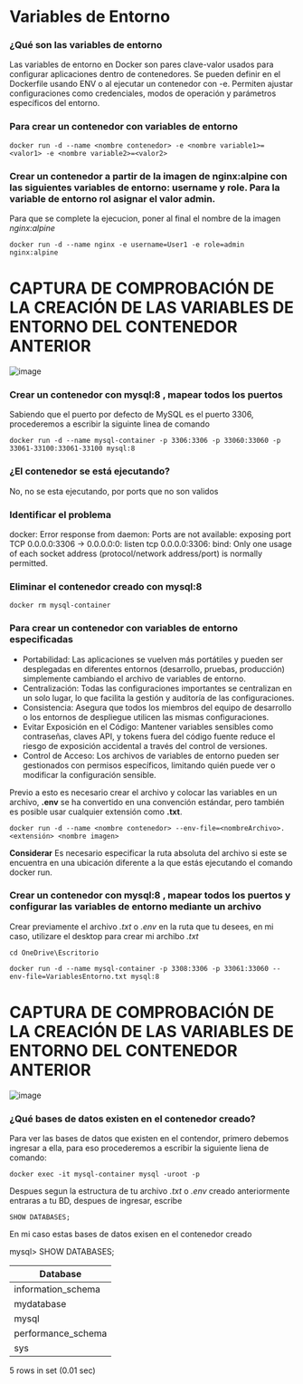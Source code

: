 # Variables de Entorno
### ¿Qué son las variables de entorno
Las variables de entorno en Docker son pares clave-valor usados para configurar aplicaciones dentro de contenedores. Se pueden definir en el Dockerfile usando ENV o al ejecutar un contenedor con -e. Permiten ajustar configuraciones como credenciales, modos de operación y parámetros específicos del entorno.

### Para crear un contenedor con variables de entorno

```
docker run -d --name <nombre contenedor> -e <nombre variable1>=<valor1> -e <nombre variable2>=<valor2>
```

### Crear un contenedor a partir de la imagen de nginx:alpine con las siguientes variables de entorno: username y role. Para la variable de entorno rol asignar el valor admin.

Para que se complete la ejecucion, poner al final el nombre de la imagen *nginx:alpine*

```
docker run -d --name nginx -e username=User1 -e role=admin nginx:alpine
```

# CAPTURA DE COMPROBACIÓN DE LA CREACIÓN DE LAS VARIABLES DE ENTORNO DEL CONTENEDOR ANTERIOR

![image](https://github.com/DonobanR/2024A-ISWD633-Practica2/assets/135273301/62552000-da8f-4d8f-b4b2-d16ea18ff60b)


### Crear un contenedor con mysql:8 , mapear todos los puertos

Sabiendo que el puerto por defecto de MySQL es el puerto 3306, procederemos a escribir la siguinte linea de comando

````
docker run -d --name mysql-container -p 3306:3306 -p 33060:33060 -p 33061-33100:33061-33100 mysql:8
````

### ¿El contenedor se está ejecutando?
No, no se esta ejecutando, por ports que no son validos

### Identificar el problema

docker: Error response from daemon: Ports are not available: exposing port TCP 0.0.0.0:3306 -> 0.0.0.0:0: listen tcp 0.0.0.0:3306: bind: Only one usage of each socket address (protocol/network address/port) is normally permitted.


### Eliminar el contenedor creado con mysql:8 

````
docker rm mysql-container
````


### Para crear un contenedor con variables de entorno especificadas
- Portabilidad: Las aplicaciones se vuelven más portátiles y pueden ser desplegadas en diferentes entornos (desarrollo, pruebas, producción) simplemente cambiando el archivo de variables de entorno.
- Centralización: Todas las configuraciones importantes se centralizan en un solo lugar, lo que facilita la gestión y auditoría de las configuraciones.
- Consistencia: Asegura que todos los miembros del equipo de desarrollo o los entornos de despliegue utilicen las mismas configuraciones.
- Evitar Exposición en el Código: Mantener variables sensibles como contraseñas, claves API, y tokens fuera del código fuente reduce el riesgo de exposición accidental a través del control de versiones.
- Control de Acceso: Los archivos de variables de entorno pueden ser gestionados con permisos específicos, limitando quién puede ver o modificar la configuración sensible.

Previo a esto es necesario crear el archivo y colocar las variables en un archivo, **.env** se ha convertido en una convención estándar, pero también es posible usar cualquier extensión como **.txt**.
```
docker run -d --name <nombre contenedor> --env-file=<nombreArchivo>.<extensión> <nombre imagen>
```
**Considerar**
Es necesario especificar la ruta absoluta del archivo si este se encuentra en una ubicación diferente a la que estás ejecutando el comando docker run.

### Crear un contenedor con mysql:8 , mapear todos los puertos y configurar las variables de entorno mediante un archivo

Crear previamente el archivo *.txt* o *.env* en la ruta que tu desees, en mi caso, utilizare el desktop para crear mi archibo *.txt*

````
cd OneDrive\Escritorio
````

````
docker run -d --name mysql-container -p 3308:3306 -p 33061:33060 --env-file=VariablesEntorno.txt mysql:8
````

# CAPTURA DE COMPROBACIÓN DE LA CREACIÓN DE LAS VARIABLES DE ENTORNO DEL CONTENEDOR ANTERIOR

![image](https://github.com/DonobanR/2024A-ISWD633-Practica2/assets/135273301/28e449b3-5a99-45bc-8965-8a0f13288d2a)


### ¿Qué bases de datos existen en el contenedor creado?

Para ver las bases de datos que existen en el contendor, primero debemos ingresar a ella, para eso procederemos a escribir la siguiente liena de comando:

````
docker exec -it mysql-container mysql -uroot -p
````

Despues segun la estructura de tu archivo *.txt* o *.env* creado anteriormente entraras a tu BD, despues de ingresar, escribe

````
SHOW DATABASES;
````

En mi caso estas bases de datos exisen en el contenedor creado

mysql> SHOW DATABASES;

| Database           |
|--------------------|
| information_schema |
| mydatabase         |
| mysql              |
| performance_schema |
| sys                |

5 rows in set (0.01 sec)
